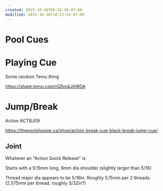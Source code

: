 ```yaml
---
created: 2025-10-16T09:42:48-07:00
modified: 2025-10-16T10:12:54-07:00
---
```


# Pool Cues

# Playing Cue

Some random Temu thing

 https://share.temu.com/rQ5m4JiH9DA

# Jump/Break

Action ACTBJ09

https://thepoolshoppe.ca/shop/action-break-cue-black-break-jump-cue/

## Joint

Whatever an "Action Quick Release" is.

Starts with a 9.15mm long, 8mm dia shoulder (slightly larger than 5/16). 

Thread major dia appears to be 5/16in.
Roughly 5.15mm per 2 threads (2.575mm per thread, roughly 3/32in?)
